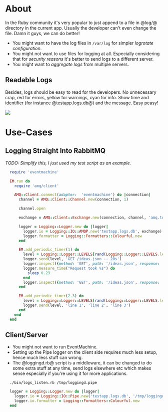 # About

In the Ruby community it's very popular to just append to a file in @log/@ directory in the current app. Usually the developer can't even change the file. Damn it guys, we can do better!

* You might want to have the log files in `/var/log` for simpler *logrotate configuration*.
* You might not want to use files for logging at all. Especially considering that for *security reasons* it's better to send logs to a different server.
* You might want to *aggregate logs* from multiple servers.

## Readable Logs

Besides, logs should be easy to read for the developers. No unnecessary crap, red for errors, yellow for warnings, cyan for info. Show time and identifier (for instance @testapp.logs.db@) and the message. Easy peasy!

<img src="https://raw.github.com/botanicus/logging4hackers/master/logger.png" />

# Use-Cases

## Logging Straight Into RabbitMQ

_*TODO*: Simplify this, I just used my test script as an example._

```ruby
  require 'eventmachine'

  EM.run do
    require 'amq/client'

    AMQ::Client.connect(adapter:  'eventmachine') do |connection|
      channel = AMQ::Client::Channel.new(connection, 1)

      channel.open

      exchange = AMQ::Client::Exchange.new(connection, channel, 'amq.topic', :topic)

      logger = Logging::Logger.new do |logger|
        logger.io = Logging::IO::AMQP.new('testapp.logs.db', exchange)
        logger.formatter = Logging::Formatters::Colourful.new
      end

      EM.add_periodic_timer(1) do
        level = Logging::Logger::LEVELS[rand(Logging::Logger::LEVELS.length)]
        logger.send(level, 'GET /ideas.json -- 20s')
        logger.inspect({method: 'GET', path: '/ideas.json', response: '200'}.to_json)
        logger.measure_time("Request took %s") do
          sleep 0.23
        end
        logger.inspect({method: 'GET', path: '/ideas.json', response: '200'})
      end

      EM.add_periodic_timer(2.3) do
        level = Logging::Logger::LEVELS[rand(Logging::Logger::LEVELS.length)]
        logger.send(level, 'line 1', 'line 2', 'line 3')
      end
    end
  end
```

## Client/Server

* You might not want to run EventMachine.
* Setting up the Pipe logger on the client side requires much less setup, hence much less stuff can wrong.
* The @loggingd.rb@ script is a middleware, it can be changed to do some extra stuff at any time, send logs elsewhere etc which makes sense especially if you're using it for more applications.

```
  ./bin/logs_listen.rb /tmp/loggingd.pipe
```

```ruby
  logger = Logging::Logger.new do |logger|
    logger.io = Logging::IO::Pipe.new('testapp.logs.db', '/tmp/loggingd.pipe')
    logger.io.formatter = Logging::Formatters::Colourful.new
  end
```
